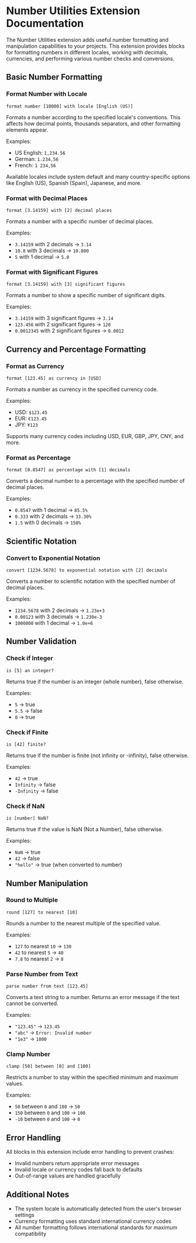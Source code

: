 # Number Utilities Extension Documentation

The Number Utilities extension adds useful number formatting and manipulation capabilities to your projects. This extension provides blocks for formatting numbers in different locales, working with decimals, currencies, and performing various number checks and conversions.

## Basic Number Formatting

### Format Number with Locale
```scratch
format number [10000] with locale [English (US)]
```
Formats a number according to the specified locale's conventions. This affects how decimal points, thousands separators, and other formatting elements appear.

Examples:
- US English: `1,234.56`
- German: `1.234,56`
- French: `1 234,56`

Available locales include system default and many country-specific options like English (US), Spanish (Spain), Japanese, and more.

### Format with Decimal Places
```scratch
format [3.14159] with [2] decimal places
```
Formats a number with a specific number of decimal places.

Examples:
- `3.14159` with 2 decimals → `3.14`
- `10.8` with 3 decimals → `10.800`
- `5` with 1 decimal → `5.0`

### Format with Significant Figures
```scratch
format [3.14159] with [3] significant figures
```
Formats a number to show a specific number of significant digits.

Examples:
- `3.14159` with 3 significant figures → `3.14`
- `123.456` with 2 significant figures → `120`
- `0.0012345` with 2 significant figures → `0.0012`

## Currency and Percentage Formatting

### Format as Currency
```scratch
format [123.45] as currency in [USD]
```
Formats a number as currency in the specified currency code.

Examples:
- USD: `$123.45`
- EUR: `€123.45`
- JPY: `¥123`

Supports many currency codes including USD, EUR, GBP, JPY, CNY, and more.

### Format as Percentage
```scratch
format [0.8547] as percentage with [1] decimals
```
Converts a decimal number to a percentage with the specified number of decimal places.

Examples:
- `0.8547` with 1 decimal → `85.5%`
- `0.333` with 2 decimals → `33.30%`
- `1.5` with 0 decimals → `150%`

## Scientific Notation

### Convert to Exponential Notation
```scratch
convert [1234.5678] to exponential notation with [2] decimals
```
Converts a number to scientific notation with the specified number of decimal places.

Examples:
- `1234.5678` with 2 decimals → `1.23e+3`
- `0.00123` with 3 decimals → `1.230e-3`
- `1000000` with 1 decimal → `1.0e+6`

## Number Validation

### Check if Integer
```scratch
is [5] an integer?
```
Returns true if the number is an integer (whole number), false otherwise.

Examples:
- `5` → true
- `5.5` → false
- `0` → true

### Check if Finite
```scratch
is [42] finite?
```
Returns true if the number is finite (not infinity or -infinity), false otherwise.

Examples:
- `42` → true
- `Infinity` → false
- `-Infinity` → false

### Check if NaN
```scratch
is [number] NaN?
```
Returns true if the value is NaN (Not a Number), false otherwise.

Examples:
- `NaN` → true
- `42` → false
- `"hello"` → true (when converted to number)

## Number Manipulation

### Round to Multiple
```scratch
round [127] to nearest [10]
```
Rounds a number to the nearest multiple of the specified value.

Examples:
- `127` to nearest `10` → `130`
- `42` to nearest `5` → `40`
- `7.8` to nearest `2` → `8`

### Parse Number from Text
```scratch
parse number from text [123.45]
```
Converts a text string to a number. Returns an error message if the text cannot be converted.

Examples:
- `"123.45"` → `123.45`
- `"abc"` → `Error: Invalid number`
- `"1e3"` → `1000`

### Clamp Number
```scratch
clamp [50] between [0] and [100]
```
Restricts a number to stay within the specified minimum and maximum values.

Examples:
- `50` between `0` and `100` → `50`
- `150` between `0` and `100` → `100`
- `-10` between `0` and `100` → `0`

## Error Handling

All blocks in this extension include error handling to prevent crashes:
- Invalid numbers return appropriate error messages
- Invalid locale or currency codes fall back to defaults
- Out-of-range values are handled gracefully

## Additional Notes

- The system locale is automatically detected from the user's browser settings
- Currency formatting uses standard international currency codes
- All number formatting follows international standards for maximum compatibility
